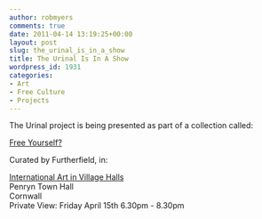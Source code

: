 ```yaml
---
author: robmyers
comments: true
date: 2011-04-14 13:19:25+00:00
layout: post
slug: the_urinal_is_in_a_show
title: The Urinal Is In A Show
wordpress_id: 1931
categories:
- Art
- Free Culture
- Projects
---
```


The Urinal project is being presented as part of a collection called:  
  
[Free Yourself?](http://evg.dematerial.org/collection/free-yourself)  
  
Curated by Furtherfield, in:  
  
[International Art in Village Halls](http://evg.dematerial.org/)  
Penryn Town Hall  
Cornwall  
Private View: Friday April 15th
6.30pm - 8.30pm

